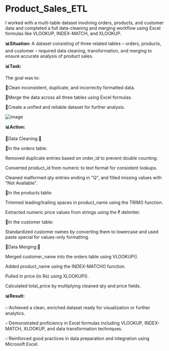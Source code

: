 # **Product_Sales_ETL**
I worked with a multi-table dataset involving orders, products, and customer data and completed a full data-cleaning and merging workflow using Excel formulas like VLOOKUP, INDEX-MATCH, and XLOOKUP.

**📊Situation:**
A dataset consisting of three related tables – orders, products, and customer – required data cleaning, transformation, and merging to ensure accurate analysis of product sales.

**📊Task:**

The goal was to:

📍Clean inconsistent, duplicate, and incorrectly formatted data.

📍Merge the data across all three tables using Excel formulas.

📍Create a unified and reliable dataset for further analysis.


![image](https://github.com/user-attachments/assets/b78983e9-e44b-40e2-83d7-d1512e41f474)


**📊Action:**

🎯Data Cleaning:🎯

📌In the orders table:

Removed duplicate entries based on order_id to prevent double counting.

Converted product_id from numeric to text format for consistent lookups.

Cleaned malformed qty entries ending in "Q", and filled missing values with "Not Available".

📌In the products table:

Trimmed leading/trailing spaces in product_name using the TRIM() function.

Extracted numeric price values from strings using the ₹ delimiter.

📌In the customer table:

Standardized customer names by converting them to lowercase and used paste special for values-only formatting.

🎯Data Merging:🎯

Merged customer_name into the orders table using VLOOKUP().

Added product_name using the INDEX-MATCH() function.

Pulled in price (in Rs) using XLOOKUP().

Calculated total_price by multiplying cleaned qty and price fields.

**📊Result:**

✅Achieved a clean, enriched dataset ready for visualization or further analytics.

✅Demonstrated proficiency in Excel formulas including VLOOKUP, INDEX-MATCH, XLOOKUP, and data transformation techniques.

✅Reinforced good practices in data preparation and integration using Microsoft Excel.
